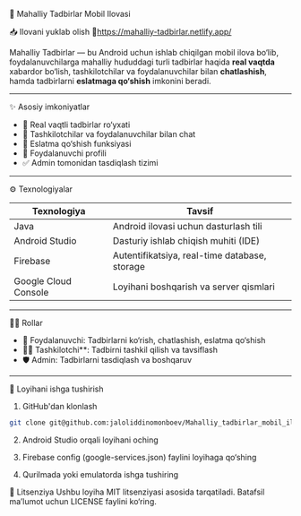 📍 Mahalliy Tadbirlar Mobil Ilovasi

📥 Ilovani yuklab olish
🔗https://mahalliy-tadbirlar.netlify.app/

Mahalliy Tadbirlar — bu Android uchun ishlab chiqilgan mobil ilova bo‘lib, foydalanuvchilarga mahalliy hududdagi turli tadbirlar haqida **real vaqtda** xabardor bo‘lish, tashkilotchilar va foydalanuvchilar bilan **chatlashish**, hamda tadbirlarni **eslatmaga qo‘shish** imkonini beradi.

---

 ✨ Asosiy imkoniyatlar

- 📆 Real vaqtli tadbirlar ro‘yxati
- 💬 Tashkilotchilar va foydalanuvchilar bilan chat
- 🔔 Eslatma qo‘shish funksiyasi
- 👤 Foydalanuvchi profili
- ✅ Admin tomonidan tasdiqlash tizimi

---

 ⚙️ Texnologiyalar

| Texnologiya          | Tavsif                                        |
|----------------------|-----------------------------------------------|
| Java                 | Android ilovasi uchun dasturlash tili         |
| Android Studio       | Dasturiy ishlab chiqish muhiti (IDE)          |
| Firebase             | Autentifikatsiya, real-time database, storage |
| Google Cloud Console | Loyihani boshqarish va server qismlari        |

---

 🧑‍💻 Rollar

- 👤 Foydalanuvchi: Tadbirlarni ko‘rish, chatlashish, eslatma qo‘shish
- 👨‍💼 Tashkilotchi**: Tadbirni tashkil qilish va tavsiflash
- 🛡 Admin: Tadbirlarni tasdiqlash va boshqaruv

---

 🚀 Loyihani ishga tushirish

 1. GitHub'dan klonlash
```bash
git clone git@github.com:jaloliddinomonboev/Mahalliy_tadbirlar_mobil_ilova_2025.git
```

 2. Android Studio orqali loyihani oching

 3. Firebase config (google-services.json) faylini loyihaga qo‘shing

 4. Qurilmada yoki emulatorda ishga tushiring

📄 Litsenziya
Ushbu loyiha MIT litsenziyasi asosida tarqatiladi. Batafsil ma’lumot uchun LICENSE faylini ko‘ring.

